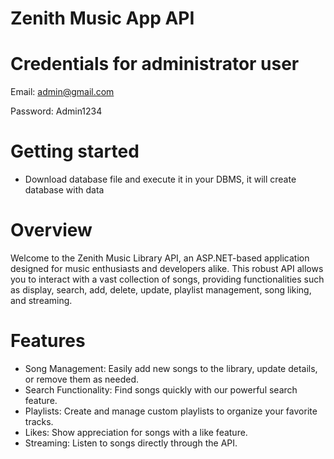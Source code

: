 # Zenith Music App API

# Credentials for administrator user
Email: admin@gmail.com

Password: Admin1234

# Getting started
- Download database file and execute it in your DBMS, it will create database with data

# Overview
Welcome to the Zenith Music Library API, an ASP.NET-based application designed for music enthusiasts and developers alike. This robust API allows you to interact with a vast collection of songs, providing functionalities such as display, search, add, delete, update, playlist management, song liking, and streaming.

# Features
- Song Management: Easily add new songs to the library, update details, or remove them as needed.
- Search Functionality: Find songs quickly with our powerful search feature.
- Playlists: Create and manage custom playlists to organize your favorite tracks.
- Likes: Show appreciation for songs with a like feature.
- Streaming: Listen to songs directly through the API.
